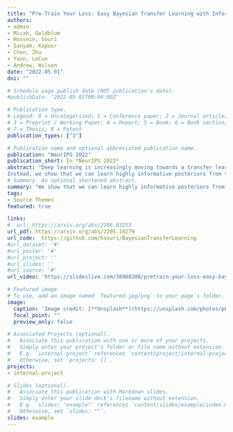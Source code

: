 ```yaml
---
title: "Pre-Train Your Loss: Easy Bayesian Transfer Learning with Informative Priors"
authors:
- admin
- Micah, Goldblum
- Hossein, Souri
- Sanyam, Kapoor
- Chen, Zhu
- Yann, LeCun
- Andrew, Wilson
date: "2022-05-01"
doi: ""

# Schedule page publish date (NOT publication's date).
#publishDate: "2022-05-01T00:00:00Z"

# Publication type.
# Legend: 0 = Uncategorized; 1 = Conference paper; 2 = Journal article;
# 3 = Preprint / Working Paper; 4 = Report; 5 = Book; 6 = Book section;
# 7 = Thesis; 8 = Patent
publication_types: ["1"]

# Publication name and optional abbreviated publication name.
publication: "NeurIPS 2022"
publication_short: In *NeurIPS 2022*
abstract: "Deep learning is increasingly moving towards a transfer learning paradigm whereby large foundation models are fine-tuned on downstream tasks, starting from an initialization learned on the source task. But an initialization contains relatively little information about the source task, and does not reflect the belief that our knowledge of the source task should affect the locations and shape of optima on the downstream task.
Instead, we show that we can learn highly informative posteriors from the source task, through supervised or self-supervised approaches, which then serve as the basis for priors that modify the whole loss surface on the downstream task. This simple modular approach enables significant performance gains and more data-efficient learning on a variety of downstream classification and segmentation tasks, serving as a drop-in replacement for standard pre-training strategies. These highly informative priors also can be saved for future use, similar to pre-trained weights, and stand in contrast to the zero-mean isotropic uninformative priors that are typically used in Bayesian deep learning."
# Summary. An optional shortened abstract.
summary: "We show that we can learn highly informative posteriors from the source task, through supervised or self-supervised approaches, which then serve as the basis for priors that modify the whole loss surface on the downstream task. This approach enables significant performance gains and more data-efficient learning on a variety of downstream classification and segmentation tasks"
tags:
- Source Themes
featured: true

links:
#- url: https://arxiv.org/abs/2106.03253
url_pdf: https://arxiv.org/abs/2205.10279
url_code:  https://github.com/hsouri/BayesianTransferLearning
#url_dataset: '#'
#url_poster: '#'
#url_project: ''
#url_slides: ''
#url_source: '#'
url_video: 'https://slideslive.com/38988200/pretrain-your-loss-easy-bayesian-transfer-learning-with-informative-prior'

# Featured image
# To use, add an image named `featured.jpg/png` to your page's folder. 
image:
  caption: 'Image credit: [**Unsplash**](https://unsplash.com/photos/pLCdAaMFLTE)'
  focal_point: ""
  preview_only: false

# Associated Projects (optional).
#   Associate this publication with one or more of your projects.
#   Simply enter your project's folder or file name without extension.
#   E.g. `internal-project` references `content/project/internal-project/index.md`.
#   Otherwise, set `projects: []`.
projects:
- internal-project

# Slides (optional).
#   Associate this publication with Markdown slides.
#   Simply enter your slide deck's filename without extension.
#   E.g. `slides: "example"` references `content/slides/example/index.md`.
#   Otherwise, set `slides: ""`.
slides: example
---
```


